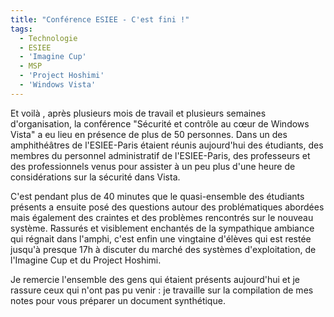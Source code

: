 ```yaml
---
title: "Conférence ESIEE - C'est fini !"
tags:
  - Technologie
  - ESIEE
  - 'Imagine Cup'
  - MSP
  - 'Project Hoshimi'
  - 'Windows Vista'
---
```


Et voilà , après plusieurs mois de travail et plusieurs semaines d'organisation,
la conférence "Sécurité et contrôle au cœur de Windows Vista" a eu lieu en
présence de plus de 50 personnes. Dans un des amphithéâtres de l'ESIEE-Paris
étaient réunis aujourd'hui des étudiants, des membres du personnel administratif
de l'ESIEE-Paris, des professeurs et des professionnels venus pour assister à un
peu plus d'une heure de considérations sur la sécurité dans Vista.

C'est pendant plus de 40 minutes que le quasi-ensemble des étudiants présents a
ensuite posé des questions autour des problématiques abordées mais également des
craintes et des problèmes rencontrés sur le nouveau système. Rassurés et
visiblement enchantés de la sympathique ambiance qui régnait dans l'amphi, c'est
enfin une vingtaine d'élèves qui est restée jusqu'à presque 17h à discuter du
marché des systèmes d'exploitation, de l'Imagine Cup et du Project Hoshimi.

Je remercie l'ensemble des gens qui étaient présents aujourd'hui et je rassure
ceux qui n'ont pas pu venir : je travaille sur la compilation de mes notes pour
vous préparer un document synthétique.
